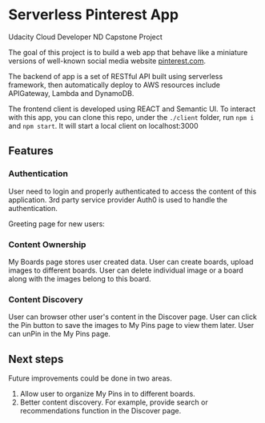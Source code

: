 # Serverless Pinterest App

Udacity Cloud Developer ND Capstone Project

The goal of this project is to build a web app that behave like a miniature versions of well-known social media website [pinterest.com](http://pinterest.com).

The backend of app is a set of RESTful API built using serverless framework, then automatically deploy to AWS resources include APIGateway, Lambda and DynamoDB.

The frontend client is developed using REACT and Semantic UI. To interact with this app, you can clone this repo, under the `./client` folder, run `npm i` and `npm start`. It will start a local client on localhost:3000

## Features

### Authentication

User need to login and properly authenticated to access the content of this application. 3rd party service provider Auth0 is used to handle the authentication.

Greeting page for new users:

### Content Ownership

My Boards page stores user created data. User can create boards, upload images to different boards. User can delete individual image or a board along with the images belong to this board.

### Content Discovery

User can browser other user's content in the Discover page. User can click the Pin button to save the images to My Pins page to view them later. User can unPin in the My Pins page.

## Next steps

Future improvements could be done in two areas. 

1. Allow user to organize My Pins in to different boards.
2. Better content discovery. For example, provide search or recommendations function in the Discover page.
